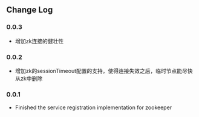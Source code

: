 ## Change Log

### 0.0.3
- 增加zk连接的健壮性

### 0.0.2
- 增加zk的sessionTimeout配置的支持，使得连接失效之后，临时节点能尽快从zk中删除

### 0.0.1

- Finished the service registration implementation for zookeeper